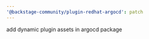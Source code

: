 ```yaml
---
'@backstage-community/plugin-redhat-argocd': patch
---
```


add dynamic plugin assets in argocd package

